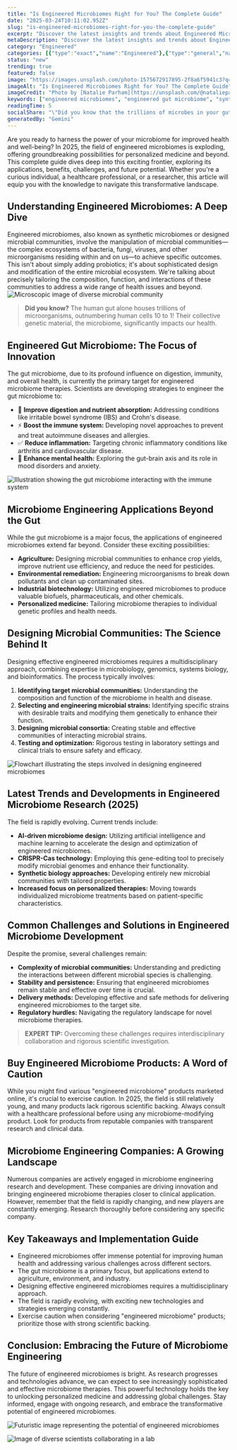 ```yaml
---
title: "Is Engineered Microbiomes Right for You? The Complete Guide"
date: "2025-03-24T10:11:02.952Z"
slug: "is-engineered-microbiomes-right-for-you-the-complete-guide"
excerpt: "Discover the latest insights and trends about Engineered Microbiomes. This comprehensive guide covers everything you need to know about Engineered Microbiomes in 2025."
metaDescription: "Discover the latest insights and trends about Engineered Microbiomes. This comprehensive guide covers everything you need to know about Engineered Microbio..."
category: "Engineered"
categories: [{"type":"exact","name":"Engineered"},{"type":"general","name":"Biotechnology"},{"type":"medium","name":"Synthetic Biology"},{"type":"specific","name":"Microbial Communities"},{"type":"niche","name":"Gut Microbiome Modulation"}]
status: "new"
trending: true
featured: false
image: "https://images.unsplash.com/photo-1575672917895-2f8a6f5941c3?q=85&w=1200&fit=max&fm=webp&auto=compress"
imageAlt: "Is Engineered Microbiomes Right for You? The Complete Guide"
imageCredit: "Photo by [Natalie Parham](https://unsplash.com/@natalieparham) on Unsplash"
keywords: ["engineered microbiomes", "engineered gut microbiome", "synthetic microbiome", "microbiome engineering applications", "designing microbial communities", "engineered microbiome therapeutics", "buy engineered microbiome products", "microbiome engineering companies", "engineered microbiome research", "benefits of engineered microbiomes"]
readingTime: 5
socialShare: "\"Did you know that the trillions of microbes in your gut could be engineered to improve your health? The future of personalized medicine is here.\""
generatedBy: "Gemini"
---
```




Are you ready to harness the power of your microbiome for improved health and well-being? In 2025, the field of engineered microbiomes is exploding, offering groundbreaking possibilities for personalized medicine and beyond. This complete guide dives deep into this exciting frontier, exploring its applications, benefits, challenges, and future potential.  Whether you're a curious individual, a healthcare professional, or a researcher, this article will equip you with the knowledge to navigate this transformative landscape.

## Understanding Engineered Microbiomes: A Deep Dive

Engineered microbiomes, also known as synthetic microbiomes or designed microbial communities, involve the manipulation of microbial communities—the complex ecosystems of bacteria, fungi, viruses, and other microorganisms residing within and on us—to achieve specific outcomes.  This isn't about simply adding probiotics; it's about sophisticated design and modification of the entire microbial ecosystem.  We're talking about precisely tailoring the composition, function, and interactions of these communities to address a wide range of health issues and beyond. ![Microscopic image of diverse microbial community](https://images.unsplash.com/photo-1705939581915-43a82dbf7a5d?q=85&w=1200&fit=max&fm=webp&auto=compress)

> **Did you know?** The human gut alone houses trillions of microorganisms, outnumbering human cells 10 to 1!  Their collective genetic material, the microbiome, significantly impacts our health.

## Engineered Gut Microbiome: The Focus of Innovation

The gut microbiome, due to its profound influence on digestion, immunity, and overall health, is currently the primary target for engineered microbiome therapies.  Scientists are developing strategies to engineer the gut microbiome to:

* 🔑 **Improve digestion and nutrient absorption:**  Addressing conditions like irritable bowel syndrome (IBS) and Crohn's disease.
* ⚡ **Boost the immune system:**  Developing novel approaches to prevent and treat autoimmune diseases and allergies.
* ✅ **Reduce inflammation:**  Targeting chronic inflammatory conditions like arthritis and cardiovascular disease.
* 🧠 **Enhance mental health:**  Exploring the gut-brain axis and its role in mood disorders and anxiety.

![Illustration showing the gut microbiome interacting with the immune system](https://images.unsplash.com/photo-1575672917895-2f8a6f5941c3?q=85&w=1200&fit=max&fm=webp&auto=compress)

## Microbiome Engineering Applications Beyond the Gut

While the gut microbiome is a major focus, the applications of engineered microbiomes extend far beyond.  Consider these exciting possibilities:

* **Agriculture:** Designing microbial communities to enhance crop yields, improve nutrient use efficiency, and reduce the need for pesticides.
* **Environmental remediation:** Engineering microorganisms to break down pollutants and clean up contaminated sites.
* **Industrial biotechnology:** Utilizing engineered microbiomes to produce valuable biofuels, pharmaceuticals, and other chemicals.
* **Personalized medicine:**  Tailoring microbiome therapies to individual genetic profiles and health needs.

## Designing Microbial Communities: The Science Behind It

Designing effective engineered microbiomes requires a multidisciplinary approach, combining expertise in microbiology, genomics, systems biology, and bioinformatics.  The process typically involves:

1. **Identifying target microbial communities:**  Understanding the composition and function of the microbiome in health and disease.
2. **Selecting and engineering microbial strains:**  Identifying specific strains with desirable traits and modifying them genetically to enhance their function.
3. **Designing microbial consortia:**  Creating stable and effective communities of interacting microbial strains.
4. **Testing and optimization:**  Rigorous testing in laboratory settings and clinical trials to ensure safety and efficacy.

![Flowchart illustrating the steps involved in designing engineered microbiomes](https://images.unsplash.com/photo-1580785693001-bb53b8a17707?q=85&w=1200&fit=max&fm=webp&auto=compress)

## Latest Trends and Developments in Engineered Microbiome Research (2025)

The field is rapidly evolving.  Current trends include:

* **AI-driven microbiome design:**  Utilizing artificial intelligence and machine learning to accelerate the design and optimization of engineered microbiomes.
* **CRISPR-Cas technology:**  Employing this gene-editing tool to precisely modify microbial genomes and enhance their functionality.
* **Synthetic biology approaches:**  Developing entirely new microbial communities with tailored properties.
* **Increased focus on personalized therapies:**  Moving towards individualized microbiome treatments based on patient-specific characteristics.

## Common Challenges and Solutions in Engineered Microbiome Development

Despite the promise, several challenges remain:

* **Complexity of microbial communities:**  Understanding and predicting the interactions between different microbial species is challenging.
* **Stability and persistence:**  Ensuring that engineered microbiomes remain stable and effective over time is crucial.
* **Delivery methods:**  Developing effective and safe methods for delivering engineered microbiomes to the target site.
* **Regulatory hurdles:**  Navigating the regulatory landscape for novel microbiome therapies.

> **EXPERT TIP:**  Overcoming these challenges requires interdisciplinary collaboration and rigorous scientific investigation.

##  Buy Engineered Microbiome Products: A Word of Caution

While you might find various "engineered microbiome" products marketed online, it's crucial to exercise caution.  In 2025, the field is still relatively young, and many products lack rigorous scientific backing.  Always consult with a healthcare professional before using any microbiome-modifying product.  Look for products from reputable companies with transparent research and clinical data.

##  Microbiome Engineering Companies: A Growing Landscape

Numerous companies are actively engaged in microbiome engineering research and development.  These companies are driving innovation and bringing engineered microbiome therapies closer to clinical application.  However, remember that the field is rapidly changing, and new players are constantly emerging.  Research thoroughly before considering any specific company.

## Key Takeaways and Implementation Guide

*  Engineered microbiomes offer immense potential for improving human health and addressing various challenges across different sectors.
*  The gut microbiome is a primary focus, but applications extend to agriculture, environment, and industry.
*  Designing effective engineered microbiomes requires a multidisciplinary approach.
*  The field is rapidly evolving, with exciting new technologies and strategies emerging constantly.
*  Exercise caution when considering "engineered microbiome" products; prioritize those with strong scientific backing.

## Conclusion: Embracing the Future of Microbiome Engineering

The future of engineered microbiomes is bright. As research progresses and technologies advance, we can expect to see increasingly sophisticated and effective microbiome therapies. This powerful technology holds the key to unlocking personalized medicine and addressing global challenges.  Stay informed, engage with ongoing research, and embrace the transformative potential of engineered microbiomes.

![Futuristic image representing the potential of engineered microbiomes](https://images.unsplash.com/photo-1580982172477-9373ff52ae43?q=85&w=1200&fit=max&fm=webp&auto=compress)

![Image of diverse scientists collaborating in a lab](https://images.unsplash.com/photo-1580893206515-2fc3e8a2aa96?q=85&w=1200&fit=max&fm=webp&auto=compress)
